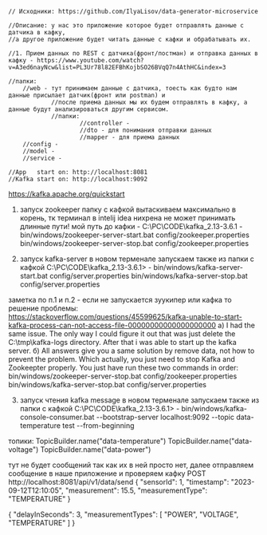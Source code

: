     // Исходники: https://github.com/IlyaLisov/data-generator-microservice
    
    //Описание: у нас это приложение которое будет отправлять данные с датчика в кафку, 
    //а другое приложение будет читать данные с кафки и обрабатывать их.

    //1. Прием данных по REST с датчика(фронт/постман) и отправка данных в кафку - https://www.youtube.com/watch?v=A3ed6nayNcw&list=PL3Ur78l82EFBhKojbSO26BVqQ7n4AthHC&index=3

    //папки:
        //web - тут принимаем данные с датчика, тоесть как будто нам данные присылает датчик(фронт или postman) и
                //после приема данных мы их будем отправлять в кафку, а данные будут анализироваться другим сервисом.
                //папки:
                        //controller -
                        //dto - для понимания отправки данных
                        //mapper - для приема данных
        //config -
        //model -
        //service -

    //App   start on: http://localhost:8081
    //Kafka start on: http://localhost:9092



https://kafka.apache.org/quickstart
1. запуск zookeeper
папку с кафкой вытаскиваем максимально в корень, тк терминал в intelij idea нихрена не может принимать длинные пути!
мой путь до кафки - C:\PC\CODE\kafka_2.13-3.6.1    -    
bin/windows/zookeeper-server-start.bat config/zookeeper.properties
bin/windows/zookeeper-server-stop.bat config/zookeeper.properties


2. запуск kafka-server
в новом терменале запускаем также из папки с кафкой C:\PC\CODE\kafka_2.13-3.6.1> - 
bin/windows/kafka-server-start.bat config/server.properties
bin/windows/kafka-server-stop.bat config/server.properties


заметка по п.1 и п.2 - если не запускается зуукипер или кафка то решение проблемы:
https://stackoverflow.com/questions/45599625/kafka-unable-to-start-kafka-process-can-not-access-file-00000000000000000000
	а) I had the same issue. The only way I could figure it out that was just delete the C:\tmp\kafka-logs directory. After that i was able to start up the kafka server.
	б) All answers give you a same solution by remove data, not how to prevent the problem. Which actually, you just need to stop Kafka and Zookeepter properly. You just have run these two commands in order:
			bin/windows/zookeeper-server-stop.bat config/zookeeper.properties
			bin/windows/kafka-server-stop.bat config/server.properties


3. запуск чтения kafka message
в новом терменале запускаем также из папки с кафкой C:\PC\CODE\kafka_2.13-3.6.1> - bin/windows/kafka-console-consumer.bat --bootstrap-server localhost:9092 --topic data-temperature test --from-beginning

топики:
TopicBuilder.name("data-temperature")
TopicBuilder.name("data-voltage")
TopicBuilder.name("data-power")



тут не будет сообщений так как их в ней просто нет, далее отправляем сообщение в наше приложение и проверяем кафку
POST 
http://localhost:8081/api/v1/data/send
{
  "sensorId": 1,
  "timestamp": "2023-09-12T12:10:05",
  "measurement": 15.5,
  "measurementType": "TEMPERATURE"
}


{
  "delayInSeconds": 3,
  "measurementTypes": [
    "POWER",
    "VOLTAGE",
    "TEMPERATURE"
  ]
}
